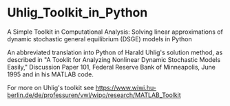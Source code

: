 # Uhlig_Toolkit_in_Python

A Simple Toolkit in Computational Analysis: Solving linear approximations of dynamic stochastic general equilibrium (DSGE) models in Python

An abbreviated translation into Python of Harald Uhlig's solution method, as described in "A Tooklit for Analyzing Nonlinear Dynamic Stochastic Models Easily," Discussion Paper 101, Federal Reserve Bank of Minneapolis, June 1995 and in his MATLAB code. 

For more on Uhlig's toolkit see https://www.wiwi.hu-berlin.de/de/professuren/vwl/wipo/research/MATLAB_Toolkit 

